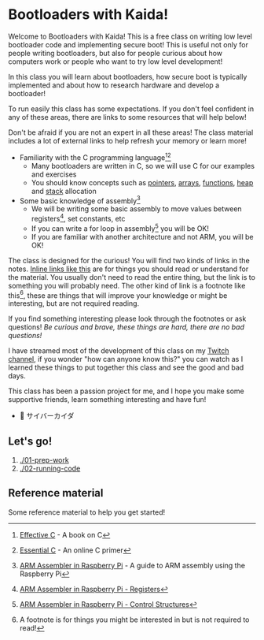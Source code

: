 # Bootloaders with Kaida!

Welcome to Bootloaders with Kaida! This is a free class on writing low level
bootloader code and implementing secure boot! This is useful not only for
people writing bootloaders, but also for people curious about how computers
work or people who want to try low level development!

In this class you will learn about bootloaders, how secure boot is typically
implemented and about how to research hardware and develop a bootloader!

To run easily this class has some expectations. If you don't feel confident
in any of these areas, there are links to some resources that will help below!

Don't be afraid if you are not an expert in all these areas! The class material
includes a lot of external links to help refresh your memory or learn more!

- Familiarity with the C programming language[^2][^3]
  - Many bootloaders are written in C, so we will use C for our examples and exercises
  - You should know concepts such as [pointers](https://en.wikipedia.org/wiki/Pointer_(computer_programming)), [arrays](https://en.wikipedia.org/wiki/Array_(data_structure)), [functions](https://en.wikipedia.org/wiki/Function_(computer_programming)), [heap](https://en.wikipedia.org/wiki/C_dynamic_memory_allocation) and [stack](https://en.wikipedia.org/wiki/Call_stack) allocation
- Some basic knowledge of assembly[^4]
  - We will be writing some basic assembly to move values between registers[^5], set constants, etc
  - If you can write a for loop in assembly[^6] you will be OK!
  - If you are familiar with another architecture and not ARM, you will be OK!

The class is designed for the curious! You will find two kinds of links in the notes.
[Inline links like this](https://github.com/cyberkaida/bootloaders-with-kaida)
are for things you should read or understand for the material. You usually don't need to read
the entire thing, but the link is to something you will probably need.
The other kind of link is a footnote like this[^1], these are things that will improve your
knowledge or might be interesting, but are not required reading.

[^1]: A footnote is for things you might be interested in but is not required to read!

If you find something interesting please look through the footnotes or ask questions!
*Be curious and brave, these things are hard, there are no bad questions!*

I have streamed most of the development of this class on my [Twitch channel](https://twitch.tv/cyberkaida),
if you wonder "how can anyone know this?" you can watch as I learned these things
to put together this class and see the good and bad days.

This class has been a passion project for me, and I hope you make some supportive
friends, learn something interesting and have fun!

- 💜 サイバーカイダ

## Let's go!

1. [./01-prep-work](./01-prep-work)
2. [./02-running-code](./02-running-code)

## Reference material

Some reference material to help you get started!

[^2]: [Effective C](https://nostarch.com/Effective_C) - A book on C
[^3]: [Essential C](http://cslibrary.stanford.edu/101/) - An online C primer
[^4]: [ARM Assembler in Raspberry Pi](https://thinkingeek.com/arm-assembler-raspberry-pi/) - A guide to ARM assembly using the Raspberry Pi
[^5]: [ARM Assembler in Raspberry Pi - Registers](https://thinkingeek.com/2013/01/10/arm-assembler-raspberry-pi-chapter-2/)
[^6]: [ARM Assembler in Raspberry Pi - Control Structures](https://thinkingeek.com/2013/01/20/arm-assembler-raspberry-pi-chapter-6/)
